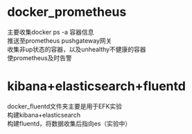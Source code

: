 # docker_prometheus
主要收集docker ps -a 容器信息  
推送至prometheus pushgateway网关  
收集非up状态的容器，以及unhealthy不健康的容器  
使prometheus及时告警  

# kibana+elasticsearch+fluentd
docker_fluentd文件夹主要是用于EFK实验  
构建kibana+elasticsearch  
构建fluentd，将数据收集后指向es（实验中）  
